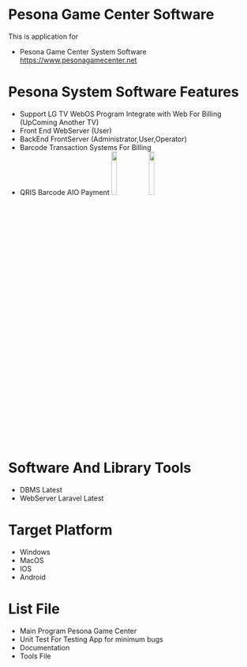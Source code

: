 # Pesona Game Center Software
 This is application for
 - Pesona Game Center System Software https://www.pesonagamecenter.net
# Pesona System Software Features
 - Support LG TV WebOS Program Integrate with Web For Billing (UpComing Another TV)
 - Front End WebServer (User)
 - BackEnd FrontServer (Administrator,User,Operator)
 - Barcode Transaction Systems For Billing
 - QRIS Barcode AIO Payment
   <img src="https://qris.id/homepage/images/assets/pay/qris.id.png" width="15%"></img> 
   <img src="https://qwords.com/blog/wp-content/uploads/2020/08/Apa-Itu-QRIS-Ini-Manfaat-Menggunakan-QRIS-Untuk-Pembayaran-scaled.jpg" width="15%"></img> 

# Software And Library Tools

 - DBMS Latest
 - WebServer Laravel Latest

# Target Platform

 - Windows
 - MacOS
 - IOS
 - Android

# List File

 - Main Program Pesona Game Center
 - Unit Test For Testing App for minimum bugs
 - Documentation
 - Tools File

